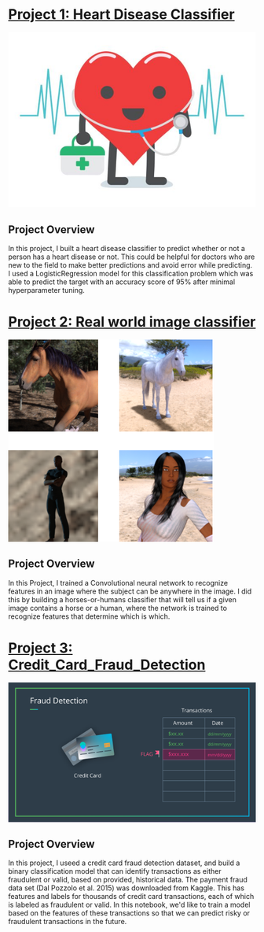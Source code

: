# **[Project 1: Heart Disease Classifier](https://github.com/SamyySwift/heart_disease_classifier)**

![](/images/heart%20disease.jpg)

## **Project Overview**
In this project, I built a heart disease classifier to predict whether or not a person has a heart disease or not. This could be helpful for doctors who are new to the field to make better predictions and avoid error while predicting.
I used a LogisticRegression model for this classification problem which was able to predict the target with an accuracy score of 95% after minimal hyperparameter tuning.



# **[Project 2: Real world image classifier](https://github.com/SamyySwift/Real-world-image-classifier)**

![](/images/human%20or%20horse%20.png)

## **Project Overview**
In this Project, I trained a Convolutional neural network to recognize features in an image where the subject can be anywhere in the image. I did this by building a horses-or-humans classifier that will tell us if a given image contains a horse or a human, where the network is trained to recognize features that determine which is which.

# [Project 3: Credit_Card_Fraud_Detection](https://github.com/SamyySwift/Credit_Card_Fraud_Detection)

![](/images/fraud_detection.png)

## **Project Overview**
In this project, I useed a credit card fraud detection dataset, and build a binary classification model that can identify transactions as either fraudulent or valid, based on provided, historical data.
The payment fraud data set (Dal Pozzolo et al. 2015) was downloaded from Kaggle. This has features and labels for thousands of credit card transactions, each of which is labeled as fraudulent or valid. In this notebook, we'd like to train a model based on the features of these transactions so that we can predict risky or fraudulent transactions in the future.
